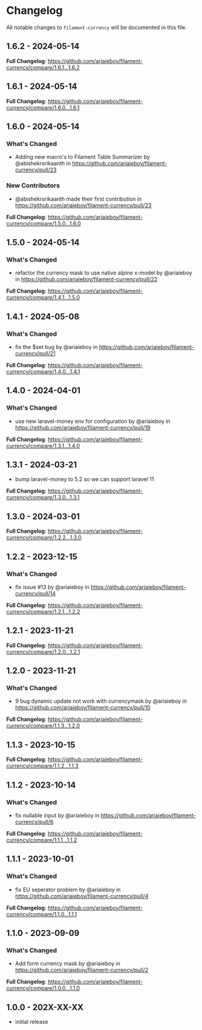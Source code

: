 # Changelog

All notable changes to `filament-currency` will be documented in this file.

## 1.6.2 - 2024-05-14

**Full Changelog**: https://github.com/ariaieboy/filament-currency/compare/1.6.1...1.6.2

## 1.6.1 - 2024-05-14

**Full Changelog**: https://github.com/ariaieboy/filament-currency/compare/1.6.0...1.6.1

## 1.6.0 - 2024-05-14

### What's Changed

* Adding new macro's to Filament Table Summarizer by @abishekrsrikaanth in https://github.com/ariaieboy/filament-currency/pull/23

### New Contributors

* @abishekrsrikaanth made their first contribution in https://github.com/ariaieboy/filament-currency/pull/23

**Full Changelog**: https://github.com/ariaieboy/filament-currency/compare/1.5.0...1.6.0

## 1.5.0 - 2024-05-14

### What's Changed

* refactor the currency mask to use native alpine x-model by @ariaieboy in https://github.com/ariaieboy/filament-currency/pull/22

**Full Changelog**: https://github.com/ariaieboy/filament-currency/compare/1.4.1...1.5.0

## 1.4.1 - 2024-05-08

### What's Changed

* fix the  $set bug by @ariaieboy in https://github.com/ariaieboy/filament-currency/pull/21

**Full Changelog**: https://github.com/ariaieboy/filament-currency/compare/1.4.0...1.4.1

## 1.4.0 - 2024-04-01

### What's Changed

* use new laravel-money env for configuration by @ariaieboy in https://github.com/ariaieboy/filament-currency/pull/19

**Full Changelog**: https://github.com/ariaieboy/filament-currency/compare/1.3.1...1.4.0

## 1.3.1 - 2024-03-21

- bump laravel-money to 5.2 so we can support laravel 11

**Full Changelog**: https://github.com/ariaieboy/filament-currency/compare/1.3.0...1.3.1

## 1.3.0 - 2024-03-01

**Full Changelog**: https://github.com/ariaieboy/filament-currency/compare/1.2.2...1.3.0

## 1.2.2 - 2023-12-15

### What's Changed

* fix issue #13 by @ariaieboy in https://github.com/ariaieboy/filament-currency/pull/14

**Full Changelog**: https://github.com/ariaieboy/filament-currency/compare/1.2.1...1.2.2

## 1.2.1 - 2023-11-21

**Full Changelog**: https://github.com/ariaieboy/filament-currency/compare/1.2.0...1.2.1

## 1.2.0 - 2023-11-21

### What's Changed

- 9 bug dynamic update not work with currencymask by @ariaieboy in https://github.com/ariaieboy/filament-currency/pull/10

**Full Changelog**: https://github.com/ariaieboy/filament-currency/compare/1.1.3...1.2.0

## 1.1.3 - 2023-10-15

**Full Changelog**: https://github.com/ariaieboy/filament-currency/compare/1.1.2...1.1.3

## 1.1.2 - 2023-10-14

### What's Changed

- fix nullable input by @ariaieboy in https://github.com/ariaieboy/filament-currency/pull/6

**Full Changelog**: https://github.com/ariaieboy/filament-currency/compare/1.1.1...1.1.2

## 1.1.1 - 2023-10-01

### What's Changed

- fix EU seperator problem by @ariaieboy in https://github.com/ariaieboy/filament-currency/pull/4

**Full Changelog**: https://github.com/ariaieboy/filament-currency/compare/1.1.0...1.1.1

## 1.1.0 - 2023-09-09

### What's Changed

- Add form currency mask by @ariaieboy in https://github.com/ariaieboy/filament-currency/pull/2

**Full Changelog**: https://github.com/ariaieboy/filament-currency/compare/1.0.0...1.1.0

## 1.0.0 - 202X-XX-XX

- initial release
